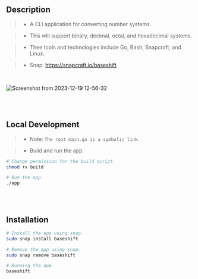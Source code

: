 ## Description
> - A CLI application for converting number systems.

> - This will support binary, decimal, octal, and hexadecimal systems.

> - Thee tools and technologies include Go, Bash, Snapcraft, and Linux.

> - Snap: https://snapcraft.io/baseshift

<br />

![Screenshot from 2023-12-19 12-56-32](https://github.com/kentlouisetonino/baseshift/assets/69438999/c5a24bba-9893-4f70-84ad-4a1082e1406f)

<br />
<br />



## Local Development
> - Note: `The root main.go is a symbolic link`.

> - Build and run the app.

```bash
# Change permission for the build script.
chmod +x build

# Run the app.
./app
```

<br />
<br />



## Installation
```bash
# Install the app using snap.
sudo snap install baseshift

# Remove the app using snap.
sudo snap remove baseshift

# Running the app.
baseshift
```
